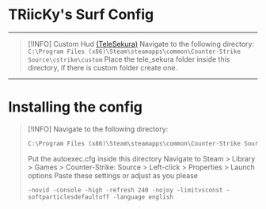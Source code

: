 # TRiicKy's Surf Config
---

> [!INFO] Custom Hud [(TeleSekura)](https://gamebanana.com/mods/445582)
> Navigate to the following directory: `C:\Program Files (x86)\Steam\steamapps\common\Counter-Strike Source\cstrike\custom`
> Place the tele_sekura folder inside this directory, if there is custom folder create one.

---

# Installing the config

> [!INFO]
> Navigate to the following directory:
> ```PowerShell
> C:\Program Files (x86)\Steam\steamapps\common\Counter-Strike Source\cstrike\cfg
> ```
> Put the autoexec.cfg inside this directory
> Navigate to Steam > Library > Games > Counter-Strike: Source > Left-click > Properties > Launch options
> Paste these settings or adjust as you please
> ```Launch Options
> -novid -console -high -refresh 240 -nojoy -limitvsconst -softparticlesdefaultoff -language english
> ```
